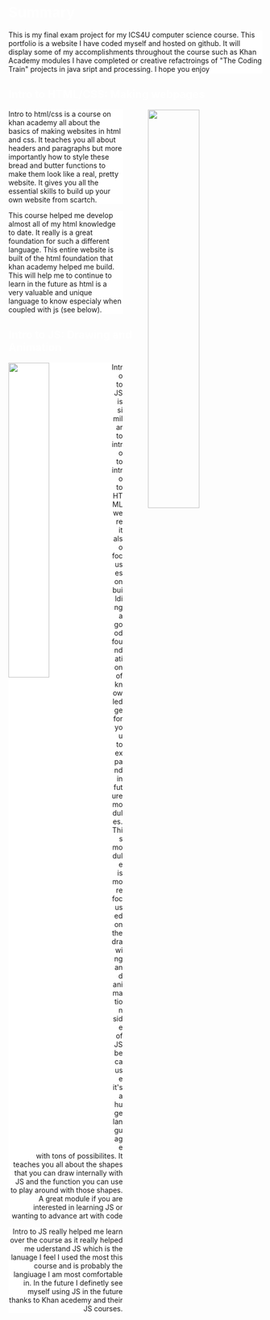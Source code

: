 <!DOCTYPE html>
<html>
<head>
<title> Arjun's Portfolio exam project</title>
  <style>
    body {
      background-image: url('https://www-tc.pbs.org/wgbh/nova/media/images/nova-wonders-whats-the-universe-made-of-hero_W.width-800.jpg');
    width: 100%;
    }    
    h1, h2 {
      color:rgb(255,255,255);
    }
    p {
      background-color:rgb(255,255,255);
    }
  </style>
  </head>
<body>
  <h1>Summary</h1>
  <p> This is my final exam project for my ICS4U computer science course. This portfolio is a website I have coded myself and hosted on github. It will display some of my accomplishments throughout the course such as Khan Academy modules I have completed or creative refactroings of "The Coding Train" projects in java sript and processing. I hope you enjoy</p>
  <h2> Intro to HTML/CSS: Making webpages </h2>
   <img src="http://www.collegepublisher.com/polopoly_fs/1.991%21/image/1877413217.jpg_gen/derivatives/landscape_260/1877413217.jpg" align= "right" style="width: 45%">
  <p text-align= "left" style="width: 45%"> Intro to html/css is a course on khan academy all about the basics of making websites in html and css. It teaches you all about headers and paragraphs but more importantly how to style these bread and butter functions to make them look like a real, pretty website. It gives you all the essential skills to build up your own website from scartch.
  </p>
  <p text-align= "left" style="width: 45%"> This course helped me develop almost all of my html knowledge to date. It really is a great foundation for such a different language. This entire website is built of the html foundation that khan academy helped me build. This will help me to continue to learn in the future as html is a very valuable and unique language to know especialy when coupled with js (see below). </p>
  <h2> Intro to JS: Drawing and Animation </h2>
  <img src="https://html5hive.org/wp-content/uploads/2014/06/js_800x800.jpg.webp" align= "left" style="width: 40%">
  <p align= "right" style="width: 45%"> Intro to JS is similar to intro to intro to HTML were it also focuses on building a good foundation of knowledge for you to expand in future modules. This module is more focused on the drawing and animation side of JS because it's a huge language with tons of possibilites. It teaches you all about the shapes that you can draw internally with JS and the function you can use to play around with those shapes. A great module if you are interested in learning JS or wanting to advance art with code </p>
  <p align= "right" style="width: 45%"> Intro to JS really helped me learn over the course as it really helped me uderstand JS which is the lanuage I feel I used the most this course and is probably the langiuage I am most comfortable in. In the future I definetly see myself using JS in the future thanks to Khan acedemy and their JS courses.
</body>














</html>
